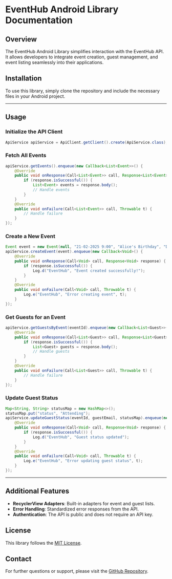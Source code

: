 # EventHub Android Library Documentation

## Overview
The EventHub Android Library simplifies interaction with the EventHub API. It allows developers to integrate event creation, guest management, and event listing seamlessly into their applications.

## Installation
To use this library, simply clone the repository and include the necessary files in your Android project.

---

## Usage

### Initialize the API Client
```java
ApiService apiService = ApiClient.getClient().create(ApiService.class);
```

### Fetch All Events
```java
apiService.getEvents().enqueue(new Callback<List<Event>>() {
    @Override
    public void onResponse(Call<List<Event>> call, Response<List<Event>> response) {
        if (response.isSuccessful()) {
            List<Event> events = response.body();
            // Handle events
        }
    }
    @Override
    public void onFailure(Call<List<Event>> call, Throwable t) {
        // Handle failure
    }
});
```

### Create a New Event
```java
Event event = new Event(null, "21-02-2025 9:00", "Alice's Birthday", "Dana's Home", "dana123", "Birthday Party", new ArrayList<>());
apiService.createEvent(event).enqueue(new Callback<Void>() {
    @Override
    public void onResponse(Call<Void> call, Response<Void> response) {
        if (response.isSuccessful()) {
            Log.d("EventHub", "Event created successfully!");
        }
    }
    @Override
    public void onFailure(Call<Void> call, Throwable t) {
        Log.e("EventHub", "Error creating event", t);
    }
});
```

### Get Guests for an Event
```java
apiService.getGuestsByEvent(eventId).enqueue(new Callback<List<Guest>>() {
    @Override
    public void onResponse(Call<List<Guest>> call, Response<List<Guest>> response) {
        if (response.isSuccessful()) {
            List<Guest> guests = response.body();
            // Handle guests
        }
    }
    @Override
    public void onFailure(Call<List<Guest>> call, Throwable t) {
        // Handle failure
    }
});
```

### Update Guest Status
```java
Map<String, String> statusMap = new HashMap<>();
statusMap.put("status", "Attending");
apiService.updateGuestStatus(eventId, guestEmail, statusMap).enqueue(new Callback<Void>() {
    @Override
    public void onResponse(Call<Void> call, Response<Void> response) {
        if (response.isSuccessful()) {
            Log.d("EventHub", "Guest status updated");
        }
    }
    @Override
    public void onFailure(Call<Void> call, Throwable t) {
        Log.e("EventHub", "Error updating guest status", t);
    }
});
```

---

## Additional Features
- **RecyclerView Adapters**: Built-in adapters for event and guest lists.
- **Error Handling**: Standardized error responses from the API.
- **Authentication**: The API is public and does not require an API key.

## License
This library follows the [MIT License](LICENSE).

## Contact
For further questions or support, please visit the [GitHub Repository](https://github.com/DanaKaplan21/EventHub_App).
